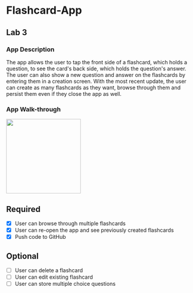 # Flashcard-App

## Lab 3

### App Description
The app allows the user to tap the front side of a flashcard, which holds a question, to see the card's back side, which holds the question's answer. The user can also show a new question and answer on the flashcards by entering them in a creation screen. With the most recent update, the user can create as many flashcards as they want, browse through them and persist them even if they close the app as well.

### App Walk-through
<img src="https://i.imgur.com/SUKCPHz.gif" width=200><br>

## Required
- [X] User can browse through multiple flashcards
- [X] User can re-open the app and see previously created flashcards
- [X] Push code to GitHub
## Optional
- [ ] User can delete a flashcard
- [ ] User can edit existing flashcard
- [ ] User can store multiple choice questions
